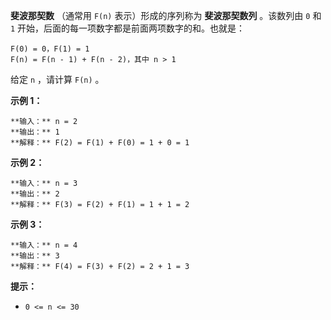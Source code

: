 **斐波那契数**  （通常用 `F(n)` 表示）形成的序列称为 **斐波那契数列** 。该数列由 `0` 和 `1`
开始，后面的每一项数字都是前面两项数字的和。也就是：

    
    
    F(0) = 0，F(1) = 1
    F(n) = F(n - 1) + F(n - 2)，其中 n > 1
    

给定 `n` ，请计算 `F(n)` 。



**示例 1：**

    
    
    **输入：** n = 2
    **输出：** 1
    **解释：** F(2) = F(1) + F(0) = 1 + 0 = 1
    

**示例 2：**

    
    
    **输入：** n = 3
    **输出：** 2
    **解释：** F(3) = F(2) + F(1) = 1 + 1 = 2
    

**示例 3：**

    
    
    **输入：** n = 4
    **输出：** 3
    **解释：** F(4) = F(3) + F(2) = 2 + 1 = 3
    



**提示：**

  * `0 <= n <= 30`

